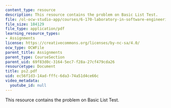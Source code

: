 ```yaml
---
content_type: resource
description: This resource contains the problem on Basic List Test.
file: /ol-ocw-studio-app/courses/6-170-laboratory-in-software-engineering-fall-2005/ec56f1d314adfffc6da374a51d4ce66c_ps2.pdf
file_size: 184129
file_type: application/pdf
learning_resource_types:
- Assignments
license: https://creativecommons.org/licenses/by-nc-sa/4.0/
ocw_type: OCWFile
parent_title: Assignments
parent_type: CourseSection
parent_uid: 69f83d0c-3164-5ec7-f28a-27cf479cda26
resourcetype: Document
title: ps2.pdf
uid: ec56f1d3-14ad-fffc-6da3-74a51d4ce66c
video_metadata:
  youtube_id: null
---
```

This resource contains the problem on Basic List Test.